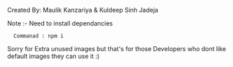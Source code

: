 Created By: Maulik Kanzariya & Kuldeep Sinh Jadeja 

Note :- Need to install dependancies

      Commanad : npm i

      
Sorry for Extra unused images but that's for those Developers who dont like default images they can use it :)
